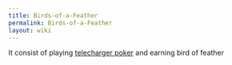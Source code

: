 ```yaml
---
title: Birds-of-a-Feather
permalink: Birds-of-a-Feather
layout: wiki
---
```


It consist of playing [telecharger
poker](http://www.pokerenfrancais.eu/telechargement-poker/) and earning
bird of feather
